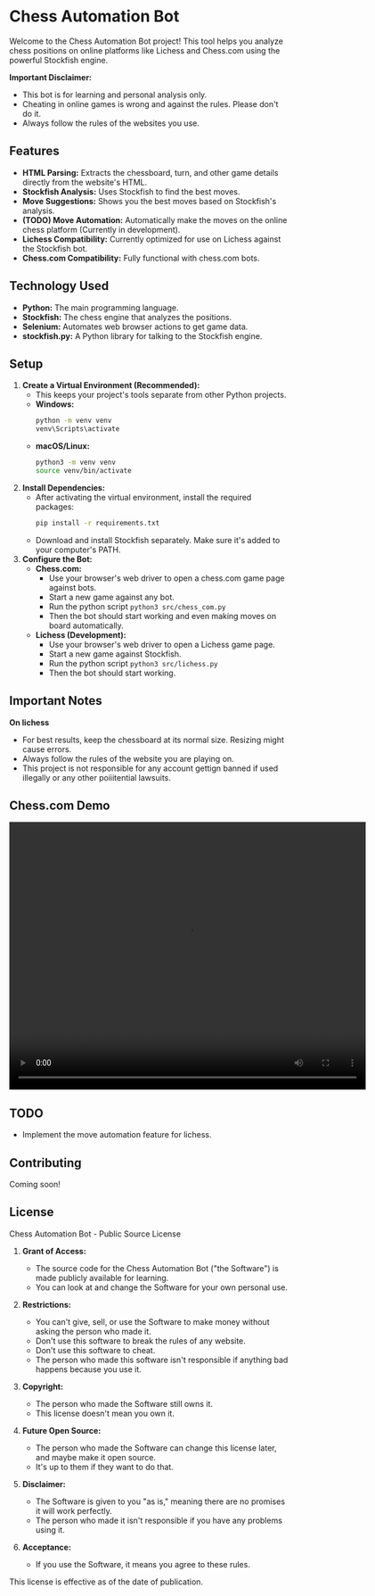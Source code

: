 # Chess Automation Bot

Welcome to the Chess Automation Bot project! This tool helps you analyze chess positions on online platforms like Lichess and Chess.com using the powerful Stockfish engine.

**Important Disclaimer:**

- This bot is for learning and personal analysis only.
- Cheating in online games is wrong and against the rules. Please don't do it.
- Always follow the rules of the websites you use.

## Features

- **HTML Parsing:** Extracts the chessboard, turn, and other game details directly from the website's HTML.
- **Stockfish Analysis:** Uses Stockfish to find the best moves.
- **Move Suggestions:** Shows you the best moves based on Stockfish's analysis.
- **(TODO) Move Automation:** Automatically make the moves on the online chess platform (Currently in development).
- **Lichess Compatibility:** Currently optimized for use on Lichess against the Stockfish bot.
- **Chess.com Compatibility:** Fully functional with chess.com bots.

## Technology Used

- **Python:** The main programming language.
- **Stockfish:** The chess engine that analyzes the positions.
- **Selenium:** Automates web browser actions to get game data.
- **stockfish.py:** A Python library for talking to the Stockfish engine.

## Setup

1.  **Create a Virtual Environment (Recommended):**
    - This keeps your project's tools separate from other Python projects.
    - **Windows:**
      ```bash
      python -m venv venv
      venv\Scripts\activate
      ```
    - **macOS/Linux:**
      ```bash
      python3 -m venv venv
      source venv/bin/activate
      ```
2.  **Install Dependencies:**
    - After activating the virtual environment, install the required packages:
      ```bash
      pip install -r requirements.txt
      ```
    - Download and install Stockfish separately. Make sure it's added to your computer's PATH.
3.  **Configure the Bot:**
    - **Chess.com:**
      - Use your browser's web driver to open a chess.com game page against bots.
      - Start a new game against any bot.
      - Run the python script `python3 src/chess_com.py`
      - Then the bot should start working and even making moves on board automatically.
    - **Lichess (Development):**
      - Use your browser's web driver to open a Lichess game page.
      - Start a new game against Stockfish.
      - Run the python script `python3 src/lichess.py`
      - Then the bot should start working.

## Important Notes

**On lichess**

- For best results, keep the chessboard at its normal size. Resizing might cause errors.
- Always follow the rules of the website you are playing on.
- This project is not responsible for any account gettign banned if used illegally or any other poiiitential lawsuits.

## Chess.com Demo

<p>
<video width="640" height="480" controls>
  <source src="./demo.webm">
  Your browser does not support the video tag.
</video>
</p>

## TODO

- Implement the move automation feature for lichess.

## Contributing

Coming soon!

## License

Chess Automation Bot - Public Source License

1.  **Grant of Access:**

    - The source code for the Chess Automation Bot ("the Software") is made publicly available for learning.
    - You can look at and change the Software for your own personal use.

2.  **Restrictions:**

    - You can't give, sell, or use the Software to make money without asking the person who made it.
    - Don't use this software to break the rules of any website.
    - Don't use this software to cheat.
    - The person who made this software isn't responsible if anything bad happens because you use it.

3.  **Copyright:**

    - The person who made the Software still owns it.
    - This license doesn't mean you own it.

4.  **Future Open Source:**

    - The person who made the Software can change this license later, and maybe make it open source.
    - It's up to them if they want to do that.

5.  **Disclaimer:**

    - The Software is given to you "as is," meaning there are no promises it will work perfectly.
    - The person who made it isn't responsible if you have any problems using it.

6.  **Acceptance:**
    - If you use the Software, it means you agree to these rules.

This license is effective as of the date of publication.
